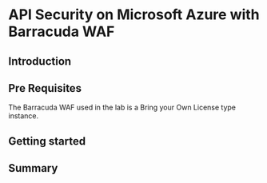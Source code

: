 # API Security on Microsoft Azure with Barracuda WAF

## Introduction
## Pre Requisites

The Barracuda WAF used in the lab is a Bring your Own License type instance. 
## Getting started
## Summary

